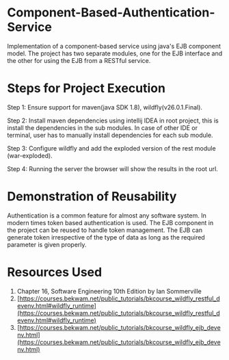 # Component-Based-Authentication-Service

Implementation of a component-based service using java's EJB component model. The project has two separate modules, one
for the EJB interface and the other for using the EJB from a RESTful service.

# Steps for Project Execution

Step 1: Ensure support for maven(java SDK 1.8), wildfly(v26.0.1.Final).

Step 2: Install maven dependencies using intellij IDEA in root project, this is install the dependencies in the sub
modules. In case of other IDE or terminal, user has to manually install dependencies for each sub module.

Step 3: Configure wildfly and add the exploded version of the rest module (war-exploded).

Step 4: Running the server the browser will show the results in the root url.
 
# Demonstration of Reusability

Authentication is a common feature for almost any software system. In modern times token based authentication is used.
The EJB component in the project can be reused to handle token management. The EJB can generate token irrespective of
the type of data as long as the required parameter is given properly.

# Resources Used

1. Chapter 16, Software Engineering 10th Edition by Ian Sommerville
2. [https://courses.bekwam.net/public_tutorials/bkcourse_wildfly_restful_devenv.html#wildfly_runtime](https://courses.bekwam.net/public_tutorials/bkcourse_wildfly_restful_devenv.html#wildfly_runtime)
3. [https://courses.bekwam.net/public_tutorials/bkcourse_wildfly_ejb_devenv.html](https://courses.bekwam.net/public_tutorials/bkcourse_wildfly_ejb_devenv.html)